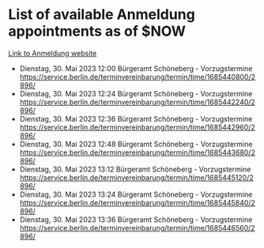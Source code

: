 # List of available Anmeldung appointments as of $NOW
[Link to Anmeldung website](https://service.berlin.de/terminvereinbarung/termin/tag.php?termin=1&anliegen[]=120686&dienstleisterlist=122210,122217,327316,122219,327312,122227,327314,122231,327346,122243,327348,122254,122252,329742,122260,329745,122262,329748,122271,327278,122273,327274,122277,327276,330436,122280,327294,122282,327290,122284,327292,122291,327270,122285,327266,122286,327264,122296,327268,150230,329760,122297,327286,122294,327284,122312,329763,122314,329775,122304,327330,122311,327334,122309,327332,317869,122281,327352,122279,329772,122283,122276,327324,122274,327326,122267,329766,122246,327318,122251,327320,122257,327322,122208,327298,122226,327300&herkunft=http%3A%2F%2Fservice.berlin.de%2Fdienstleistung%2F120686%2F)
- Dienstag, 30. Mai 2023 12:00 Bürgeramt Schöneberg - Vorzugstermine https://service.berlin.de/terminvereinbarung/termin/time/1685440800/2896/
- Dienstag, 30. Mai 2023 12:24 Bürgeramt Schöneberg - Vorzugstermine https://service.berlin.de/terminvereinbarung/termin/time/1685442240/2896/
- Dienstag, 30. Mai 2023 12:36 Bürgeramt Schöneberg - Vorzugstermine https://service.berlin.de/terminvereinbarung/termin/time/1685442960/2896/
- Dienstag, 30. Mai 2023 12:48 Bürgeramt Schöneberg - Vorzugstermine https://service.berlin.de/terminvereinbarung/termin/time/1685443680/2896/
- Dienstag, 30. Mai 2023 13:12 Bürgeramt Schöneberg - Vorzugstermine https://service.berlin.de/terminvereinbarung/termin/time/1685445120/2896/
- Dienstag, 30. Mai 2023 13:24 Bürgeramt Schöneberg - Vorzugstermine https://service.berlin.de/terminvereinbarung/termin/time/1685445840/2896/
- Dienstag, 30. Mai 2023 13:36 Bürgeramt Schöneberg - Vorzugstermine https://service.berlin.de/terminvereinbarung/termin/time/1685446560/2896/
